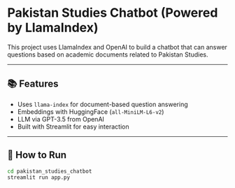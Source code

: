 # Pakistan Studies Chatbot (Powered by LlamaIndex)

This project uses LlamaIndex and OpenAI to build a chatbot that can answer questions based on academic documents related to Pakistan Studies.

---

## 📚 Features

- Uses `llama-index` for document-based question answering
- Embeddings with HuggingFace (`all-MiniLM-L6-v2`)
- LLM via GPT-3.5 from OpenAI
- Built with Streamlit for easy interaction

---

## 🚀 How to Run

```bash
cd pakistan_studies_chatbot
streamlit run app.py
